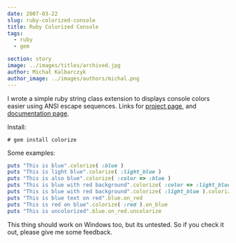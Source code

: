 ```yaml
---
date: 2007-03-22
slug: ruby-colorized-console
title: Ruby Colorized Console
tags:
  - ruby
  - gem

section: story
image: ../images/titles/archived.jpg
author: Michał Kalbarczyk
author_image: ../images/authors/michal.png
---
```


I wrote a simple ruby string class extension to displays console colors easier using ANSI escape sequences.
Links for [project page](http://rubyforge.org/projects/colorize/), and [documentation page](http://colorize.rubyforge.org/).

Install:

`# gem install colorize`

Some examples:

```ruby
puts "This is blue".colorize( :blue )
puts "This is light blue".colorize( :light_blue )
puts "This is also blue".colorize( :color => :blue )
puts "This is blue with red background".colorize( :color => :light_blue, :background => :red )
puts "This is blue with red background".colorize( :light_blue ).colorize( :background => :red )
puts "This is blue text on red".blue.on_red
puts "This is red on blue".colorize( :red ).on_blue
puts "This is uncolorized".blue.on_red.uncolorize
```

This thing should work on Windows too, but its untested. So if you check it out, please give me some feedback.
